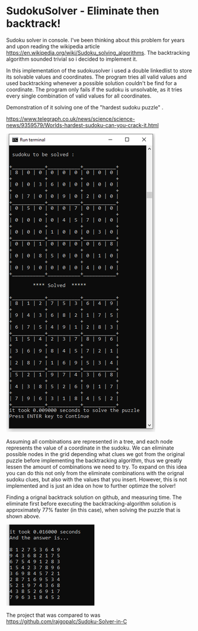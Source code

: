 # SudokuSolver - Eliminate then backtrack! 
Sudoku solver in console. I've been thinking about this problem for years and upon reading the wikipedia article https://en.wikipedia.org/wiki/Sudoku_solving_algorithms. The backtracking algorithm sounded trivial so i decided to implement it. 


In this implementation of the sudokusolver i used a double linkedlist to store its solvable values and coordinates. 
The program tries  all valid values and used backtracking whenever a possible solution couldn't be find for a coordinate. 
The program only fails if the sudoku is unsolvable, as it tries every single combination of valid values for all coordinates. 
 



Demonstration of it solving one of the "hardest sudoku puzzle" .

https://www.telegraph.co.uk/news/science/science-news/9359579/Worlds-hardest-sudoku-can-you-crack-it.html


![alt text](https://github.com/WilliamVoong/SudokuSolver/blob/master/pictures/final_sudoku.PNG)



Assuming all combinations are represented in a tree, and each node represents the value of a coordinate in the sudoku.
We can eliminate possible nodes in the grid depending what clues we got from the original puzzle before implementing the backtracking algorithm, thus we greatly lessen the amount of combinations we need to try. 
To expand on this idea you can do this not only from the eliminate combinations with the orignal sudoku clues, but also with the values that you insert. However, this is not implemented and is just an idea on how to further optimze the solver!



Finding a orignal backtrack solution on github, and measuring time. 
The eliminate first before executing the backtracking-algorithm solution is approximately 77% faster (in this case), when solving the puzzle that is shown above.

![alt text](https://github.com/WilliamVoong/SudokuSolver/blob/master/sudoku_backtrack.PNG)

The project that was compared to was https://github.com/rajgopalc/Sudoku-Solver-in-C
